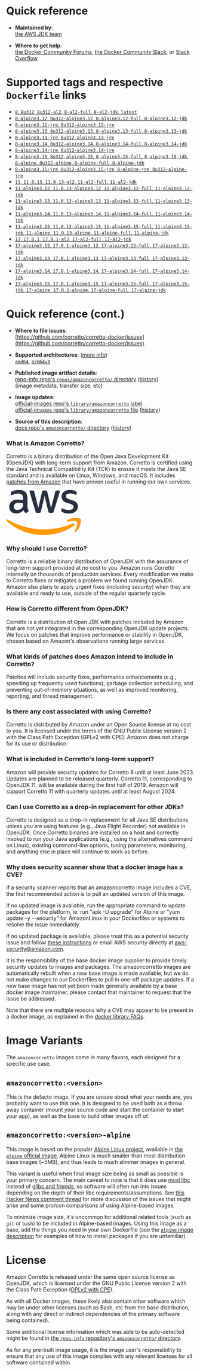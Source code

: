<!--

********************************************************************************

WARNING:

    DO NOT EDIT "amazoncorretto/README.md"

    IT IS AUTO-GENERATED

    (from the other files in "amazoncorretto/" combined with a set of templates)

********************************************************************************

-->

# Quick reference

-	**Maintained by**:  
	[the AWS JDK team](https://github.com/corretto/corretto-docker)

-	**Where to get help**:  
	[the Docker Community Forums](https://forums.docker.com/), [the Docker Community Slack](https://dockr.ly/slack), or [Stack Overflow](https://stackoverflow.com/search?tab=newest&q=docker)

# Supported tags and respective `Dockerfile` links

-	[`8`, `8u312`, `8u312-al2`, `8-al2-full`, `8-al2-jdk`, `latest`](https://github.com/corretto/corretto-docker/blob/5ca18c0be146222bc50c94f487fe0950943a7eb2/8/jdk/al2/Dockerfile)
-	[`8-alpine3.12`, `8u312-alpine3.12`, `8-alpine3.12-full`, `8-alpine3.12-jdk`](https://github.com/corretto/corretto-docker/blob/5ca18c0be146222bc50c94f487fe0950943a7eb2/8/jdk/alpine/3.12/Dockerfile)
-	[`8-alpine3.12-jre`, `8u312-alpine3.12-jre`](https://github.com/corretto/corretto-docker/blob/5ca18c0be146222bc50c94f487fe0950943a7eb2/8/jre/alpine/3.12/Dockerfile)
-	[`8-alpine3.13`, `8u312-alpine3.13`, `8-alpine3.13-full`, `8-alpine3.13-jdk`](https://github.com/corretto/corretto-docker/blob/5ca18c0be146222bc50c94f487fe0950943a7eb2/8/jdk/alpine/3.13/Dockerfile)
-	[`8-alpine3.13-jre`, `8u312-alpine3.13-jre`](https://github.com/corretto/corretto-docker/blob/5ca18c0be146222bc50c94f487fe0950943a7eb2/8/jre/alpine/3.13/Dockerfile)
-	[`8-alpine3.14`, `8u312-alpine3.14`, `8-alpine3.14-full`, `8-alpine3.14-jdk`](https://github.com/corretto/corretto-docker/blob/5ca18c0be146222bc50c94f487fe0950943a7eb2/8/jdk/alpine/3.14/Dockerfile)
-	[`8-alpine3.14-jre`, `8u312-alpine3.14-jre`](https://github.com/corretto/corretto-docker/blob/5ca18c0be146222bc50c94f487fe0950943a7eb2/8/jre/alpine/3.14/Dockerfile)
-	[`8-alpine3.15`, `8u312-alpine3.15`, `8-alpine3.15-full`, `8-alpine3.15-jdk`, `8-alpine`, `8u312-alpine`, `8-alpine-full`, `8-alpine-jdk`](https://github.com/corretto/corretto-docker/blob/5ca18c0be146222bc50c94f487fe0950943a7eb2/8/jdk/alpine/3.15/Dockerfile)
-	[`8-alpine3.15-jre`, `8u312-alpine3.15-jre`, `8-alpine-jre`, `8u312-alpine-jre`](https://github.com/corretto/corretto-docker/blob/5ca18c0be146222bc50c94f487fe0950943a7eb2/8/jre/alpine/3.15/Dockerfile)
-	[`11`, `11.0.13`, `11.0.13-al2`, `11-al2-full`, `11-al2-jdk`](https://github.com/corretto/corretto-docker/blob/5ca18c0be146222bc50c94f487fe0950943a7eb2/11/jdk/al2/Dockerfile)
-	[`11-alpine3.12`, `11.0.13-alpine3.12`, `11-alpine3.12-full`, `11-alpine3.12-jdk`](https://github.com/corretto/corretto-docker/blob/5ca18c0be146222bc50c94f487fe0950943a7eb2/11/jdk/alpine/3.12/Dockerfile)
-	[`11-alpine3.13`, `11.0.13-alpine3.13`, `11-alpine3.13-full`, `11-alpine3.13-jdk`](https://github.com/corretto/corretto-docker/blob/5ca18c0be146222bc50c94f487fe0950943a7eb2/11/jdk/alpine/3.13/Dockerfile)
-	[`11-alpine3.14`, `11.0.13-alpine3.14`, `11-alpine3.14-full`, `11-alpine3.14-jdk`](https://github.com/corretto/corretto-docker/blob/5ca18c0be146222bc50c94f487fe0950943a7eb2/11/jdk/alpine/3.14/Dockerfile)
-	[`11-alpine3.15`, `11.0.13-alpine3.15`, `11-alpine3.15-full`, `11-alpine3.15-jdk`, `11-alpine`, `11.0.13-alpine`, `11-alpine-full`, `11-alpine-jdk`](https://github.com/corretto/corretto-docker/blob/5ca18c0be146222bc50c94f487fe0950943a7eb2/11/jdk/alpine/3.15/Dockerfile)
-	[`17`, `17.0.1`, `17.0.1-al2`, `17-al2-full`, `17-al2-jdk`](https://github.com/corretto/corretto-docker/blob/5ca18c0be146222bc50c94f487fe0950943a7eb2/17/jdk/al2/Dockerfile)
-	[`17-alpine3.12`, `17.0.1-alpine3.12`, `17-alpine3.12-full`, `17-alpine3.12-jdk`](https://github.com/corretto/corretto-docker/blob/5ca18c0be146222bc50c94f487fe0950943a7eb2/17/jdk/alpine/3.12/Dockerfile)
-	[`17-alpine3.13`, `17.0.1-alpine3.13`, `17-alpine3.13-full`, `17-alpine3.13-jdk`](https://github.com/corretto/corretto-docker/blob/5ca18c0be146222bc50c94f487fe0950943a7eb2/17/jdk/alpine/3.13/Dockerfile)
-	[`17-alpine3.14`, `17.0.1-alpine3.14`, `17-alpine3.14-full`, `17-alpine3.14-jdk`](https://github.com/corretto/corretto-docker/blob/5ca18c0be146222bc50c94f487fe0950943a7eb2/17/jdk/alpine/3.14/Dockerfile)
-	[`17-alpine3.15`, `17.0.1-alpine3.15`, `17-alpine3.15-full`, `17-alpine3.15-jdk`, `17-alpine`, `17.0.1-alpine`, `17-alpine-full`, `17-alpine-jdk`](https://github.com/corretto/corretto-docker/blob/5ca18c0be146222bc50c94f487fe0950943a7eb2/17/jdk/alpine/3.15/Dockerfile)

# Quick reference (cont.)

-	**Where to file issues**:  
	[https://github.com/corretto/corretto-docker/issues](https://github.com/corretto/corretto-docker/issues)

-	**Supported architectures**: ([more info](https://github.com/docker-library/official-images#architectures-other-than-amd64))  
	[`amd64`](https://hub.docker.com/r/amd64/amazoncorretto/), [`arm64v8`](https://hub.docker.com/r/arm64v8/amazoncorretto/)

-	**Published image artifact details**:  
	[repo-info repo's `repos/amazoncorretto/` directory](https://github.com/docker-library/repo-info/blob/master/repos/amazoncorretto) ([history](https://github.com/docker-library/repo-info/commits/master/repos/amazoncorretto))  
	(image metadata, transfer size, etc)

-	**Image updates**:  
	[official-images repo's `library/amazoncorretto` label](https://github.com/docker-library/official-images/issues?q=label%3Alibrary%2Famazoncorretto)  
	[official-images repo's `library/amazoncorretto` file](https://github.com/docker-library/official-images/blob/master/library/amazoncorretto) ([history](https://github.com/docker-library/official-images/commits/master/library/amazoncorretto))

-	**Source of this description**:  
	[docs repo's `amazoncorretto/` directory](https://github.com/docker-library/docs/tree/master/amazoncorretto) ([history](https://github.com/docker-library/docs/commits/master/amazoncorretto))

### What is Amazon Corretto?

Corretto is a binary distribution of the Open Java Development Kit (OpenJDK) with long-term support from Amazon. Corretto is certified using the Java Technical Compatibility Kit (TCK) to ensure it meets the Java SE standard and is available on Linux, Windows, and macOS. It includes [patches from Amazon](https://docs.aws.amazon.com/corretto/latest/corretto-8-ug/patches.html) that have proven useful in running our own services.

![logo](https://raw.githubusercontent.com/docker-library/docs/e7106eecc0140176d9c3dec8986f2e61b443e0fb/amazoncorretto/logo.png)

### Why should I use Corretto?

Corretto is a reliable binary distribution of OpenJDK with the assurance of long-term support provided at no cost to you. Amazon runs Corretto internally on thousands of production services. Every modification we make to Corretto fixes or mitigates a problem we found running OpenJDK. Amazon also plans to apply urgent fixes (including security) when they are available and ready to use, outside of the regular quarterly cycle.

### How is Corretto different from OpenJDK?

Corretto is a distribution of Open JDK with patches included by Amazon that are not yet integrated in the corresponding OpenJDK update projects. We focus on patches that improve performance or stability in OpenJDK, chosen based on Amazon's observations running large services.

### What kinds of patches does Amazon intend to include in Corretto?

Patches will include security fixes, performance enhancements (e.g., speeding up frequently used functions), garbage collection scheduling, and preventing out-of-memory situations, as well as improved monitoring, reporting, and thread management.

### Is there any cost associated with using Corretto?

Corretto is distributed by Amazon under an Open Source license at no cost to you. It is licensed under the terms of the GNU Public License version 2 with the Class Path Exception (GPLv2 with CPE). Amazon does not charge for its use or distribution.

### What is included in Corretto's long-term support?

Amazon will provide security updates for Corretto 8 until at least June 2023. Updates are planned to be released quarterly. Corretto 11, corresponding to OpenJDK 11, will be available during the first half of 2019. Amazon will support Corretto 11 with quarterly updates until at least August 2024.

### Can I use Corretto as a drop-in replacement for other JDKs?

Corretto is designed as a drop-in replacement for all Java SE distributions unless you are using features (e.g., Java Flight Recorder) not available in OpenJDK. Once Corretto binaries are installed on a host and correctly invoked to run your Java applications (e.g., using the alternatives command on Linux), existing command-line options, tuning parameters, monitoring, and anything else in place will continue to work as before.

### Why does security scanner show that a docker image has a CVE?

If a security scanner reports that an amazoncorretto image includes a CVE, the first recommended action is to pull an updated version of this image.

If no updated image is available, run the appropriate command to update packages for the platform, ie. run "apk -U upgrade" for Alpine or "yum update -y --security" for AmazonLinux in your Dockerfiles or systems to resolve the issue immediately.

If no updated package is available, please treat this as a potential security issue and follow [these instructions](https://aws.amazon.com/security/vulnerability-reporting/) or email AWS security directly at [aws-security@amazon.com](mailto:aws-security@amazon.com).

It is the responsibility of the base docker image supplier to provide timely security updates to images and packages. The amazoncorretto images are automatically rebuilt when a new base image is made available, but we do not make changes to our Dockerfiles to pull in one-off package updates. If a new base image has not yet been made generally available by a base docker image maintainer, please contact that maintainer to request that the issue be addressed.

Note that there are multiple reasons why a CVE may appear to be present in a docker image, as explained in the [docker library FAQs](https://github.com/docker-library/faq/tree/73f10b0daf2fb8e7b38efaccc0e90b3510919d51#why-does-my-security-scanner-show-that-an-image-has-cves).

# Image Variants

The `amazoncorretto` images come in many flavors, each designed for a specific use case.

## `amazoncorretto:<version>`

This is the defacto image. If you are unsure about what your needs are, you probably want to use this one. It is designed to be used both as a throw away container (mount your source code and start the container to start your app), as well as the base to build other images off of.

## `amazoncorretto:<version>-alpine`

This image is based on the popular [Alpine Linux project](https://alpinelinux.org), available in [the `alpine` official image](https://hub.docker.com/_/alpine). Alpine Linux is much smaller than most distribution base images (~5MB), and thus leads to much slimmer images in general.

This variant is useful when final image size being as small as possible is your primary concern. The main caveat to note is that it does use [musl libc](https://musl.libc.org) instead of [glibc and friends](https://www.etalabs.net/compare_libcs.html), so software will often run into issues depending on the depth of their libc requirements/assumptions. See [this Hacker News comment thread](https://news.ycombinator.com/item?id=10782897) for more discussion of the issues that might arise and some pro/con comparisons of using Alpine-based images.

To minimize image size, it's uncommon for additional related tools (such as `git` or `bash`) to be included in Alpine-based images. Using this image as a base, add the things you need in your own Dockerfile (see the [`alpine` image description](https://hub.docker.com/_/alpine/) for examples of how to install packages if you are unfamiliar).

# License

Amazon Corretto is released under the same open source license as OpenJDK, which is licensed under the GNU Public License version 2 with the Class Path Exception ([GPLv2 with CPE](https://openjdk.java.net/legal/gplv2+ce.html)).

As with all Docker images, these likely also contain other software which may be under other licenses (such as Bash, etc from the base distribution, along with any direct or indirect dependencies of the primary software being contained).

Some additional license information which was able to be auto-detected might be found in [the `repo-info` repository's `amazoncorretto/` directory](https://github.com/docker-library/repo-info/tree/master/repos/amazoncorretto).

As for any pre-built image usage, it is the image user's responsibility to ensure that any use of this image complies with any relevant licenses for all software contained within.
